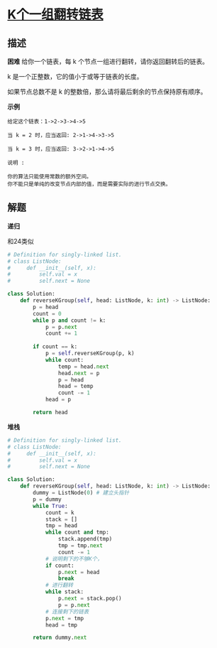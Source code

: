 # [K个一组翻转链表](https://leetcode-cn.com/problems/reverse-nodes-in-k-group/)

## 描述 
**困难**
给你一个链表，每 k 个节点一组进行翻转，请你返回翻转后的链表。

k 是一个正整数，它的值小于或等于链表的长度。

如果节点总数不是 k 的整数倍，那么请将最后剩余的节点保持原有顺序。

**示例**  

    给定这个链表：1->2->3->4->5
    
    当 k = 2 时，应当返回: 2->1->4->3->5
    
    当 k = 3 时，应当返回: 3->2->1->4->5
    
    说明 :
    
    你的算法只能使用常数的额外空间。
    你不能只是单纯的改变节点内部的值，而是需要实际的进行节点交换。


## 解题 

**递归**   

和24类似  

```python 
# Definition for singly-linked list.
# class ListNode:
#     def __init__(self, x):
#         self.val = x
#         self.next = None

class Solution:
    def reverseKGroup(self, head: ListNode, k: int) -> ListNode:
        p = head
        count = 0
        while p and count != k:
            p = p.next
            count += 1
        
        if count == k:
            p = self.reverseKGroup(p, k)
            while count:
                temp = head.next
                head.next = p
                p = head
                head = temp
                count -= 1
            head = p

        return head
```

**堆栈** 

```python
# Definition for singly-linked list.
# class ListNode:
#     def __init__(self, x):
#         self.val = x
#         self.next = None

class Solution:
    def reverseKGroup(self, head: ListNode, k: int) -> ListNode:
        dummy = ListNode(0) # 建立头指针
        p = dummy
        while True:
            count = k
            stack = []
            tmp = head
            while count and tmp:
                stack.append(tmp)
                tmp = tmp.next
                count -= 1
            # 说明剩下的不够K个，
            if count:
                p.next = head
                break
            # 进行翻转
            while stack:
                p.next = stack.pop()
                p = p.next
            # 连接剩下的链表
            p.next = tmp
            head = tmp

        return dummy.next

        
        
```
